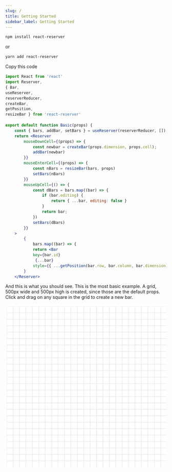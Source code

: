 ```yaml
---
slug: /
title: Getting Started
sidebar_label: Getting Started
---
```


``` bash
npm install react-reserver
```

or

``` bash
yarn add react-reserver
```

Copy this code

``` jsx
import React from 'react'
import Reserver, 
{ Bar, 
useReserver,
reserverReducer,
createBar, 
getPosition, 
resizeBar } from 'react-reserver'

export default function Basic(props) {
    const { bars, addBar, setBars } = useReserver(reserverReducer, [])    
    return <Reserver 
        mouseDownCell={(props) => {
            const newbar = createBar(props.dimension, props.cell);
            addBar(newbar)
        }}
        mouseEnterCell={(props) => {
            const nBars = resizeBar(bars, props)
            setBars(nBars)
        }}
        mouseUpCell={() => {  
            const dBars = bars.map((bar) => {
                if (bar.editing) {
                    return { ...bar, editing: false }
                }
                return bar;
            })
            setBars(dBars)
        }}
    >
        {
            bars.map((bar) => {
            return <Bar 
            key={bar.id}
             {...bar} 
            style={{ ...getPosition(bar.row, bar.column, bar.dimension) }} /> })
        }
    </Reserver>
```
And this is what you should see.
This is the most basic example.
A grid, 500px wide and 500px high is created, since those are the default props.
Click and drag on any square in the grid to create a new bar.

![img](../static/gifs/basic.gif)


